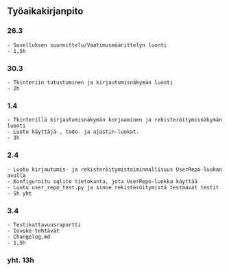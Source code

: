 ## Työaikakirjanpito  
### 26.3  
    - Sovelluksen suunnittelu/Vaatimusmäärittelyn luonti  
    - 1,5h  
### 30.3
    - Tkinteriin tutustuminen ja kirjautumisnäkymän luonti  
    - 2h  
### 1.4  
    - Tkinterillä kirjautumisnäkymän korjaaminen ja rekisteröitymisnäkymän luonti  
    - Luotu käyttäjä-, todo- ja ajastin-luokat.  
    - 3h
### 2.4  
    - Luotu kirjautumis- ja rekisteröitymistoiminnallisuus UserRepo-luokan avulla
    - Konfiguroitu sqlite tietokanta, jota UserRepo-luokka käyttää
    - Luotu user_repo_test.py ja sinne rekisteröitymistä testaavat testit
    - 5h yht
### 3.4  
    - Testikattavuusraportti
    - Invoke-tehtävät
    - Changelog.md
    - 1,5h
### yht. 13h  